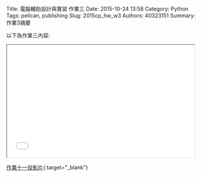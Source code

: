 Title: 電腦輔助設計與實習 作業三
Date: 2015-10-24 13:58
Category: Python
Tags: pelican, publishing
Slug: 2015cp_hw_w3
Authors: 40323151
Summary: 作業3摘要

以下為作業三內容:

<iframe src="40323151_w0.html" width="500" height="300"></iframe>

[作業十一投影片](40323151_w0.html){:target="_blank"}



